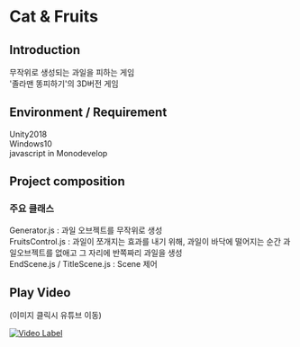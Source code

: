 # Cat & Fruits
## Introduction
무작위로 생성되는 과일을 피하는 게임  
'졸라맨 똥피하기'의 3D버전 게임


## Environment / Requirement
Unity2018  
Windows10  
javascript in Monodevelop


## Project composition
### 주요 클래스
Generator.js : 과일 오브젝트를 무작위로 생성  
FruitsControl.js : 과일이 쪼개지는 효과를 내기 위해, 과일이 바닥에 떨어지는 순간 과일오브젝트를 없애고 그 자리에 반쪽짜리 과일을 생성  
EndScene.js / TitleScene.js : Scene 제어  


## Play Video
(이미지 클릭시 유튜브 이동)


[![Video Label](http://img.youtube.com/vi/pJPW6uSscLE/0.jpg)](https://youtu.be/pJPW6uSscLE)



